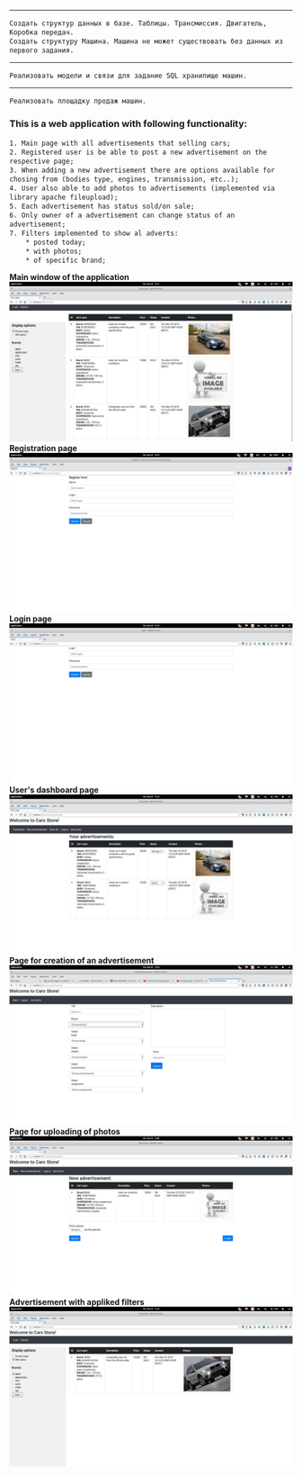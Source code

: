 ********************************************
    Создать структур данных в базе. Таблицы. Трансмиссия. Двигатель, Коробка передач.
    Создать структуру Машина. Машина не может существовать без данных из первого задания.
********************************************
    Реализовать модели и связи для задание SQL хранилище машин.
********************************************
    Реализовать площадку продаж машин.

### This is a web application with following functionality:
    1. Main page with all advertisements that selling cars;
    2. Registered user is be able to post a new advertisement on the respective page;
    3. When adding a new advertisement there are options available for chosing from (bodies type, engines, transmission, etc..);
    4. User also able to add photos to advertisements (implemented via library apache fileupload);
    5. Each advertisement has status sold/on sale;
    6. Only owner of a advertisement can change status of an advertisement;
    7. Filters implemented to show al adverts:
        * posted today;
        * with photos;
        * of specific brand;
     
**Main window of the application**
<img src="https://raw.githubusercontent.com/V1a9/java-a-to-z/master/chapter_010/cars_store/screenshots/mainpage.jpeg" style="max-width: 100%">
**Registration page**
<img src="https://raw.githubusercontent.com/V1a9/java-a-to-z/master/chapter_010/cars_store/screenshots/registration.jpeg" style="max-width: 100%">
**Login page**
<img src="https://raw.githubusercontent.com/V1a9/java-a-to-z/master/chapter_010/cars_store/screenshots/login.jpeg" style="max-width: 100%">
**User's dashboard page**
<img src="https://raw.githubusercontent.com/V1a9/java-a-to-z/master/chapter_010/cars_store/screenshots/usersDashboard.jpeg" style="max-width: 100%">
**Page for creation of an advertisement**
<img src="https://raw.githubusercontent.com/V1a9/java-a-to-z/master/chapter_010/cars_store/screenshots/fillForm.jpeg" style="max-width: 100%">
**Page for uploading of photos**
<img src="https://raw.githubusercontent.com/V1a9/java-a-to-z/master/chapter_010/cars_store/screenshots/newAdvert.jpeg" style="max-width: 100%">
**Advertisement with appliked filters**
<img src="https://raw.githubusercontent.com/V1a9/java-a-to-z/master/chapter_010/cars_store/screenshots/filteredBMW.jpeg" style="max-width: 100%">
